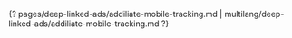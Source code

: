 {? pages/deep-linked-ads/addiliate-mobile-tracking.md | multilang/deep-linked-ads/addiliate-mobile-tracking.md ?}
